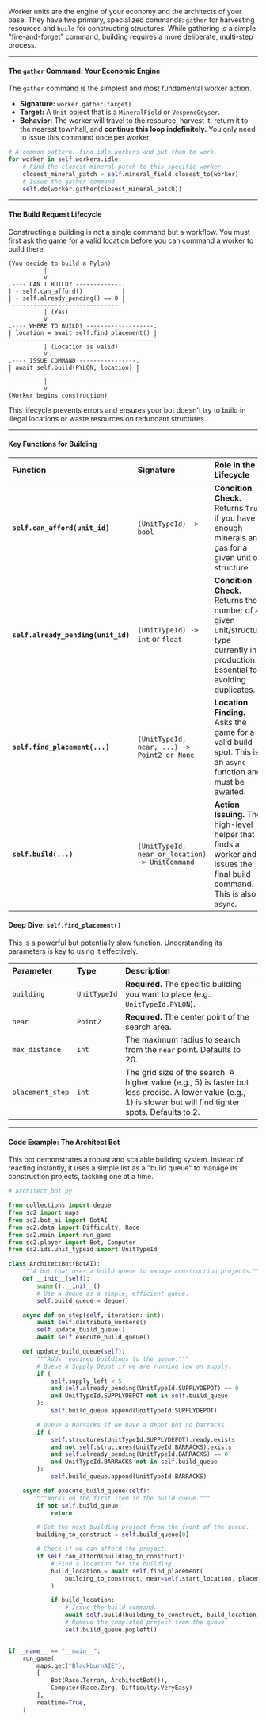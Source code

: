 Worker units are the engine of your economy and the architects of your base. They have two primary, specialized commands: `gather` for harvesting resources and `build` for constructing structures. While gathering is a simple "fire-and-forget" command, building requires a more deliberate, multi-step process.

---

#### **The `gather` Command: Your Economic Engine**

The `gather` command is the simplest and most fundamental worker action.

*   **Signature:** `worker.gather(target)`
*   **Target:** A `Unit` object that is a `MineralField` or `VespeneGeyser`.
*   **Behavior:** The worker will travel to the resource, harvest it, return it to the nearest townhall, and **continue this loop indefinitely.** You only need to issue this command once per worker.

```python
# A common pattern: find idle workers and put them to work.
for worker in self.workers.idle:
    # Find the closest mineral patch to this specific worker.
    closest_mineral_patch = self.mineral_field.closest_to(worker)
    # Issue the gather command.
    self.do(worker.gather(closest_mineral_patch))
```

---

#### **The Build Request Lifecycle**

Constructing a building is not a single command but a workflow. You must first ask the game for a valid location before you can command a worker to build there.

```
(You decide to build a Pylon)
          |
          v
.---- CAN I BUILD? -------------.
| - self.can_afford()           |
| - self.already_pending() == 0 |
`-------------------------------`
          | (Yes)
          v
.---- WHERE TO BUILD? -------------------.
| location = await self.find_placement() |
`----------------------------------------`
          | (Location is valid)
          v
.---- ISSUE COMMAND ----------------.
| await self.build(PYLON, location) |
`-----------------------------------`
          |
          v
(Worker begins construction)
```

This lifecycle prevents errors and ensures your bot doesn't try to build in illegal locations or waste resources on redundant structures.

---

#### **Key Functions for Building**

| Function | Signature | Role in the Lifecycle |
| :--- | :--- | :--- |
| **`self.can_afford(unit_id)`** | `(UnitTypeId) -> bool` | **Condition Check.** Returns `True` if you have enough minerals and gas for a given unit or structure. |
| **`self.already_pending(unit_id)`**| `(UnitTypeId) -> int` or `float` | **Condition Check.** Returns the number of a given unit/structure type currently in production. Essential for avoiding duplicates. |
| **`self.find_placement(...)`** | `(UnitTypeId, near, ...) -> Point2 or None` | **Location Finding.** Asks the game for a valid build spot. This is an `async` function and must be awaited. |
| **`self.build(...)`** | `(UnitTypeId, near_or_location) -> UnitCommand`| **Action Issuing.** The high-level helper that finds a worker and issues the final build command. This is also `async`. |

#### **Deep Dive: `self.find_placement()`**

This is a powerful but potentially slow function. Understanding its parameters is key to using it effectively.

| Parameter | Type | Description |
| :--- | :--- | :--- |
| `building` | `UnitTypeId` | **Required.** The specific building you want to place (e.g., `UnitTypeId.PYLON`). |
| `near` | `Point2` | **Required.** The center point of the search area. |
| `max_distance` | `int` | The maximum radius to search from the `near` point. Defaults to 20. |
| `placement_step`| `int` | The grid size of the search. A higher value (e.g., 5) is faster but less precise. A lower value (e.g., 1) is slower but will find tighter spots. Defaults to 2. |

---

#### **Code Example: The Architect Bot**

This bot demonstrates a robust and scalable building system. Instead of reacting instantly, it uses a simple list as a "build queue" to manage its construction projects, tackling one at a time.

```python
# architect_bot.py

from collections import deque
from sc2 import maps
from sc2.bot_ai import BotAI
from sc2.data import Difficulty, Race
from sc2.main import run_game
from sc2.player import Bot, Computer
from sc2.ids.unit_typeid import UnitTypeId

class ArchitectBot(BotAI):
    """A bot that uses a build queue to manage construction projects."""
    def __init__(self):
        super().__init__()
        # Use a deque as a simple, efficient queue.
        self.build_queue = deque()

    async def on_step(self, iteration: int):
        await self.distribute_workers()
        self.update_build_queue()
        await self.execute_build_queue()

    def update_build_queue(self):
        """Adds required buildings to the queue."""
        # Queue a Supply Depot if we are running low on supply.
        if (
            self.supply_left < 5
            and self.already_pending(UnitTypeId.SUPPLYDEPOT) == 0
            and UnitTypeId.SUPPLYDEPOT not in self.build_queue
        ):
            self.build_queue.append(UnitTypeId.SUPPLYDEPOT)

        # Queue a Barracks if we have a depot but no barracks.
        if (
            self.structures(UnitTypeId.SUPPLYDEPOT).ready.exists
            and not self.structures(UnitTypeId.BARRACKS).exists
            and self.already_pending(UnitTypeId.BARRACKS) == 0
            and UnitTypeId.BARRACKS not in self.build_queue
        ):
            self.build_queue.append(UnitTypeId.BARRACKS)

    async def execute_build_queue(self):
        """Works on the first item in the build queue."""
        if not self.build_queue:
            return

        # Get the next building project from the front of the queue.
        building_to_construct = self.build_queue[0]

        # Check if we can afford the project.
        if self.can_afford(building_to_construct):
            # Find a location for the building.
            build_location = await self.find_placement(
                building_to_construct, near=self.start_location, placement_step=5
            )

            if build_location:
                # Issue the build command.
                await self.build(building_to_construct, build_location)
                # Remove the completed project from the queue.
                self.build_queue.popleft()


if __name__ == "__main__":
    run_game(
        maps.get("BlackburnAIE"),
        [
            Bot(Race.Terran, ArchitectBot()),
            Computer(Race.Zerg, Difficulty.VeryEasy)
        ],
        realtime=True,
    )
```